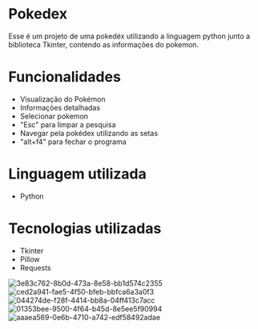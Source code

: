 # Pokedex

Esse é um projeto de uma pokedéx utilizando a linguagem python junto a biblioteca Tkinter, contendo as informações do pokemon.


# Funcionalidades

- Visualização do Pokémon
- Informações detalhadas
- Selecionar pokemon
- "Esc" para limpar a pesquisa
- Navegar pela pokédex utilizando as setas
- "alt+f4" para fechar o programa


# Linguagem utilizada

- Python


# Tecnologias utilizadas

- Tkinter
- Pillow
- Requests

![3e83c762-8b0d-473a-8e58-bb1d574c2355](https://github.com/user-attachments/assets/5f0ea524-474a-4ec1-82d4-28fe0bff7fd1)
![ced2a941-fae5-4f50-bfeb-bbfca6a3a0f3](https://github.com/user-attachments/assets/ee6b9552-706c-4887-8faa-5c5c164d9466)
![044274de-f28f-4414-bb8a-04ff413c7acc](https://github.com/user-attachments/assets/bcb2784d-ed41-482a-a9c9-7a6d295a4d19)
![01353bee-9500-4f64-b45d-8e5ee5f90994](https://github.com/user-attachments/assets/5a2a53c2-0cc9-4532-9128-d6b2ddb8b1eb)
![aaaea569-0e6b-4710-a742-edf58492adae](https://github.com/user-attachments/assets/0f666ac4-4c68-49f1-ac90-5b75853cfdbe)
